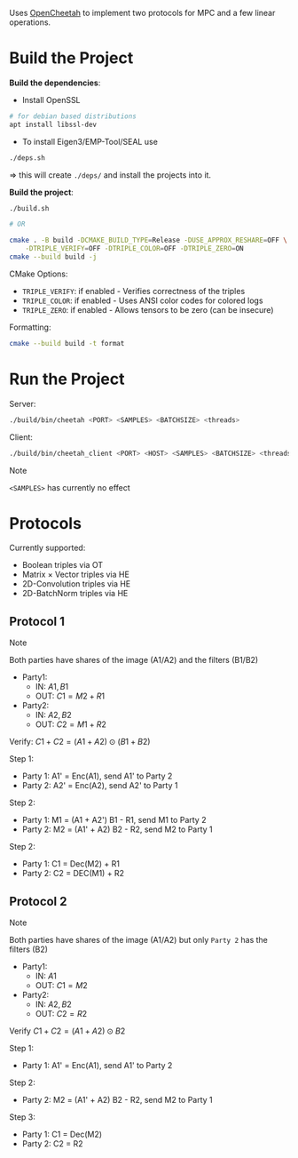 Uses [OpenCheetah](https://github.com/Alibaba-Gemini-Lab/OpenCheetah/tree/main)
to implement two protocols for MPC and a few linear operations.

# Build the Project

**Build the dependencies**:
- Install OpenSSL
```sh
# for debian based distributions
apt install libssl-dev
```
- To install Eigen3/EMP-Tool/SEAL use
```sh
./deps.sh
```
$\Rightarrow$ this will create `./deps/` and install the projects into it.


**Build the project**:
```sh
./build.sh

# OR

cmake . -B build -DCMAKE_BUILD_TYPE=Release -DUSE_APPROX_RESHARE=OFF \
    -DTRIPLE_VERIFY=OFF -DTRIPLE_COLOR=OFF -DTRIPLE_ZERO=ON
cmake --build build -j
```

CMake Options:
- `TRIPLE_VERIFY`: if enabled - Verifies correctness of the triples
- `TRIPLE_COLOR`: if enabled - Uses ANSI color codes for colored logs
- `TRIPLE_ZERO`: if enabled - Allows tensors to be zero (can be insecure)

Formatting:
```sh
cmake --build build -t format
```


# Run the Project

Server:
```sh
./build/bin/cheetah <PORT> <SAMPLES> <BATCHSIZE> <threads>
```

Client:
```sh
./build/bin/cheetah_client <PORT> <HOST> <SAMPLES> <BATCHSIZE> <threads>
```

> [!NOTE]
> `<SAMPLES>` has currently no effect


# Protocols

Currently supported:
- Boolean triples via OT
- Matrix $\times$ Vector triples via HE
- 2D-Convolution triples via HE
- 2D-BatchNorm triples via HE

## Protocol 1

> [!NOTE]
> Both parties have shares of the image (A1/A2) and the filters (B1/B2)
> - Party1:
>   - IN: $A1, B1$
>   - OUT: $C1 = M2 + R1$
> - Party2:
>   - IN: $A2, B2$
>   - OUT: $C2 = M1 + R2$
>
> Verify: $C1 + C2 = (A1 + A2) \odot (B1 + B2)$

Step 1:
- Party 1: A1' = Enc(A1), send A1' to Party 2
- Party 2: A2' = Enc(A2), send A2' to Party 1

Step 2:
- Party 1: M1 = (A1 + A2') B1 - R1, send M1 to Party 2
- Party 2: M2 = (A1' + A2) B2 - R2, send M2 to Party 1

Step 2:
- Party 1: C1 = Dec(M2) + R1
- Party 2: C2 = DEC(M1) + R2

## Protocol 2

> [!NOTE]
> Both parties have shares of the image (A1/A2) but only `Party 2` has the filters (B2)
> - Party1:
>   - IN: $A1$
>   - OUT: $C1 = M2$
> - Party2:
>   - IN: $A2, B2$
>   - OUT: $C2 = R2$
>
> Verify $C1 + C2 = (A1 + A2) \odot B2$

Step 1:
- Party 1: A1' = Enc(A1), send A1' to Party 2

Step 2:
- Party 2: M2 = (A1' + A2) B2 - R2, send M2 to Party 1

Step 3:
- Party 1: C1 = Dec(M2) 
- Party 2: C2 = R2
